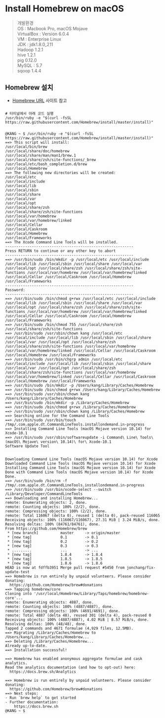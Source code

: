 # Install Homebrew on macOS

> 개발환경<br> 
> OS : Macbook Pro, macOS Mojave<br>
> VirtualBox : Version 6.0.4<br>
> VM : Enterprise Linux<br>
> JDK : jdk1.8.0_211<br>
> Hadoop 1.2.1<br>
> hive 1.2.1<br>
> pig 0.12.0<br>
> MySQL : 5.7<br>
> sqoop 1.4.4<br>

## Homebrew 설치
* [Homebrew URL](https://brew.sh/) 사이트 참고
###
    # 터미널에서 아래 코드 실행
    /usr/bin/ruby -e "$(curl -fsSL https://raw.githubusercontent.com/Homebrew/install/master/install)"
###
    @KANG ~ $ /usr/bin/ruby -e "$(curl -fsSL https://raw.githubusercontent.com/Homebrew/install/master/install)"
    ==> This script will install:
    /usr/local/bin/brew
    /usr/local/share/doc/homebrew
    /usr/local/share/man/man1/brew.1
    /usr/local/share/zsh/site-functions/_brew
    /usr/local/etc/bash_completion.d/brew
    /usr/local/Homebrew
    ==> The following new directories will be created:
    /usr/local/etc
    /usr/local/include
    /usr/local/lib
    /usr/local/sbin
    /usr/local/share
    /usr/local/var
    /usr/local/opt
    /usr/local/share/zsh
    /usr/local/share/zsh/site-functions
    /usr/local/var/homebrew
    /usr/local/var/homebrew/linked
    /usr/local/Cellar
    /usr/local/Caskroom
    /usr/local/Homebrew
    /usr/local/Frameworks
    ==> The Xcode Command Line Tools will be installed.
    ----------------------------------------------------------
    Press RETURN to continue or any other key to abort
    ----------------------------------------------------------
    ==> /usr/bin/sudo /bin/mkdir -p /usr/local/etc /usr/local/include /usr/local/lib /usr/local/sbin /usr/local/share /usr/local/var /usr/local/opt /usr/local/share/zsh /usr/local/share/zsh/site-functions /usr/local/var/homebrew /usr/local/var/homebrew/linked /usr/local/Cellar /usr/local/Caskroom /usr/local/Homebrew /usr/local/Frameworks
    ----------------------------------------------------------
    Password:
    ----------------------------------------------------------
    ==> /usr/bin/sudo /bin/chmod g+rwx /usr/local/etc /usr/local/include /usr/local/lib /usr/local/sbin /usr/local/share /usr/local/var /usr/local/opt /usr/local/share/zsh /usr/local/share/zsh/site-functions /usr/local/var/homebrew /usr/local/var/homebrew/linked /usr/local/Cellar /usr/local/Caskroom /usr/local/Homebrew /usr/local/Frameworks
    ==> /usr/bin/sudo /bin/chmod 755 /usr/local/share/zsh /usr/local/share/zsh/site-functions
    ==> /usr/bin/sudo /usr/sbin/chown kang /usr/local/etc /usr/local/include /usr/local/lib /usr/local/sbin /usr/local/share /usr/local/var /usr/local/opt /usr/local/share/zsh /usr/local/share/zsh/site-functions /usr/local/var/homebrew /usr/local/var/homebrew/linked /usr/local/Cellar /usr/local/Caskroom /usr/local/Homebrew /usr/local/Frameworks
    ==> /usr/bin/sudo /usr/bin/chgrp admin /usr/local/etc /usr/local/include /usr/local/lib /usr/local/sbin /usr/local/share /usr/local/var /usr/local/opt /usr/local/share/zsh /usr/local/share/zsh/site-functions /usr/local/var/homebrew /usr/local/var/homebrew/linked /usr/local/Cellar /usr/local/Caskroom /usr/local/Homebrew /usr/local/Frameworks
    ==> /usr/bin/sudo /bin/mkdir -p /Users/kang/Library/Caches/Homebrew
    ==> /usr/bin/sudo /bin/chmod g+rwx /Users/kang/Library/Caches/Homebrew
    ==> /usr/bin/sudo /usr/sbin/chown kang /Users/kang/Library/Caches/Homebrew
    ==> /usr/bin/sudo /bin/mkdir -p /Library/Caches/Homebrew
    ==> /usr/bin/sudo /bin/chmod g+rwx /Library/Caches/Homebrew
    ==> /usr/bin/sudo /usr/sbin/chown kang /Library/Caches/Homebrew
    ==> Searching online for the Command Line Tools
    ==> /usr/bin/sudo /usr/bin/touch /tmp/.com.apple.dt.CommandLineTools.installondemand.in-progress
    ==> Installing Command Line Tools (macOS Mojave version 10.14) for Xcode-10.1
    ==> /usr/bin/sudo /usr/sbin/softwareupdate -i Command\ Line\ Tools\ (macOS\ Mojave\ version\ 10.14)\ for\ Xcode-10.1
    Software Update Tool
    
    
    Downloading Command Line Tools (macOS Mojave version 10.14) for Xcode
    Downloaded Command Line Tools (macOS Mojave version 10.14) for Xcode
    Installing Command Line Tools (macOS Mojave version 10.14) for Xcode
    Done with Command Line Tools (macOS Mojave version 10.14) for Xcode
    Done.
    ==> /usr/bin/sudo /bin/rm -f /tmp/.com.apple.dt.CommandLineTools.installondemand.in-progress
    ==> /usr/bin/sudo /usr/bin/xcode-select --switch /Library/Developer/CommandLineTools
    ==> Downloading and installing Homebrew...
    remote: Enumerating objects: 2, done.
    remote: Counting objects: 100% (2/2), done.
    remote: Compressing objects: 100% (2/2), done.
    remote: Total 116067 (delta 0), reused 1 (delta 0), pack-reused 116065
    Receiving objects: 100% (116067/116067), 27.31 MiB | 3.24 MiB/s, done.
    Resolving deltas: 100% (84761/84761), done.
    From https://github.com/Homebrew/brew
     * [new branch]          master     -> origin/master
     * [new tag]             0.1        -> 0.1
     * [new tag]             0.2        -> 0.2
     * [new tag]             0.3        -> 0.3
     * .........             ...        -> ...
     * [new tag]             1.8.4      -> 1.8.4
     * [new tag]             1.8.5      -> 1.8.5
     * [new tag]             1.8.6      -> 1.8.6
    HEAD is now at fdffb3951 Merge pull request #5450 from jonchang/fix-update-test
    ==> Homebrew is run entirely by unpaid volunteers. Please consider donating:
      https://github.com/Homebrew/brew#donations
    ==> Tapping homebrew/core
    Cloning into '/usr/local/Homebrew/Library/Taps/homebrew/homebrew-core'...
    remote: Enumerating objects: 4887, done.
    remote: Counting objects: 100% (4887/4887), done.
    remote: Compressing objects: 100% (4691/4691), done.
    remote: Total 4887 (delta 48), reused 301 (delta 4), pack-reused 0
    Receiving objects: 100% (4887/4887), 4.02 MiB | 8.57 MiB/s, done.
    Resolving deltas: 100% (48/48), done.
    Tapped 2 commands and 4671 formulae (4,929 files, 12.5MB).
    ==> Migrating /Library/Caches/Homebrew to /Users/kang/Library/Caches/Homebrew...
    ==> Deleting /Library/Caches/Homebrew...
    Already up-to-date.
    ==> Installation successful!
    
    ==> Homebrew has enabled anonymous aggregate formulae and cask analytics.
    Read the analytics documentation (and how to opt-out) here:
      https://docs.brew.sh/Analytics
    
    ==> Homebrew is run entirely by unpaid volunteers. Please consider donating:
      https://github.com/Homebrew/brew#donations
    ==> Next steps:
    - Run `brew help` to get started
    - Further documentation: 
        https://docs.brew.sh
    @KANG ~ $ 

